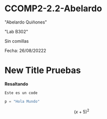 # CCOMP2-2.2-Abelardo
"Abelardo Quiñones"

"Lab B302"

Sin comillas

Fecha: 
26/08/20222

# New Title Pruebas

**Resaltando**

`Este es un code`

```python
p = "Hola Mundo"
```

$$
(x+5)^2
$$

